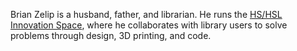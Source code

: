 Brian Zelip is a husband, father, and librarian. He runs the [HS/HSL Innovation Space](http://www.hshsl.umaryland.edu/services/ispace), where he collaborates with library users to solve problems through design, 3D printing, and code.
